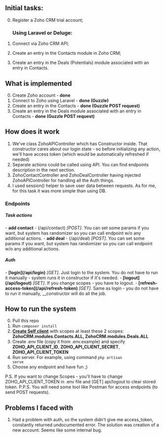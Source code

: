 ## Initial tasks:

0) Register a Zoho CRM trial account;

   <h3>Using Laravel or Deluge:</h3>
1) Connect via Zoho CRM API;
2) Create an entry in the Contacts module in Zoho CRM;
3) Create an entry in the Deals (Potentials) module associated with an entry in Contacts.

## What is implemented

0. Create Zoho account - <b>done</b>
1. Connect to Zoho using Laravel - <b>done (Guzzle)</b>
2. Create an entry in the Contacts - <b>done (Guzzle POST request)</b>
2. Create an entry in the Deals module associated with an entry in Contacts - <b>done (Guzzle POST request)</b>

## How does it work

1. We've class ZohoAPIController which has Constructor inside. That constructor cares about our login state - so before initializing any action, we'll have access token (which would be automatically refreshed if needed)
2. Separate actions could be called using API. You can find endpoints description in the next section.
3. ZohoContactController and ZohoDealController having injected ZohoAPIController for handling all the Auth things.
4. I used session() helper to save user data between requests. As for me, for this task it was more simple than using DB.

### Endpoints

<h5>Task actions</h5>
- <b>add contact</b> - (/api/contact) <i>[POST]</i>. You can set some params if you want, but system has randomizer so you can call endpoint w/o any additional actions.
- <b>add deal</b> - (/api/deal) <i>[POST]</i>. You can set some params if you want, but system has randomizer so you can call endpoint w/o any additional actions.

<h5>Auth</h5>
- <b>[login](/api/login)</b> <i>[GET]</i>. Just login to the system. You do not have to run it manually - system runs it in constructor if it's needed.
- <b>[logout](/api/logout)</b> <i>[GET]</i>. If you change scopes - you have to logout.
- <b>[refresh-access-token](/api/refresh-token)</b> <i>[GET]</i>. Same as login - you do not have to run it manually, __constructor will do all the job.

## How to run the system

0. Pull this repo
1. Run <code>composer install</code>
2. **[Create <b>Self client</b>](https://api-console.zoho.com/)** with scopes at least these 2 scopes: <b>ZohoCRM.modules.Contacts.ALL, ZohoCRM.modules.Deals.ALL</b>  
3. Create .env file (copy it from .env.example) and specify <b>ZOHO_API_CLIENT_ID</b>, <b>ZOHO_API_CLIENT_SECRET</b>, <b>ZOHO_API_CLIENT_TOKEN</b> 
4. Run server. For example, using command <code>php artisan serve</code>
5. Choose any endpoint and have fun ;)

P.S. If you want to change Scopes - you'll have to change ZOHO_API_CLIENT_TOKEN in .env file and [GET] api/logout to clear stored token. 
P.P.S. You will need some tool like Postman for access endpoints (to send POST requests).

## Problems I faced with

1. Had a problem with auth, so the system didn't give me access_token, constantly returned undocumented error. The solution was creation of a new account. Seems like some internal bug.
